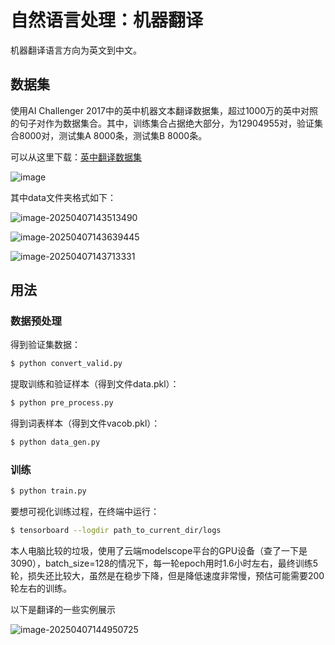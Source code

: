 # 自然语言处理：机器翻译

机器翻译语言方向为英文到中文。

## 数据集

使用AI Challenger 2017中的英中机器文本翻译数据集，超过1000万的英中对照的句子对作为数据集合。其中，训练集合占据绝大部分，为12904955对，验证集合8000对，测试集A 8000条，测试集B 8000条。

可以从这里下载：[英中翻译数据集](https://challenger.ai/datasets/translation)

![image](https://github.com/foamliu/Transformer/raw/master/images/dataset.png)

其中data文件夹格式如下：

![image-20250407143513490](C:\Users\Administrator\AppData\Roaming\Typora\typora-user-images\image-20250407143513490.png)

![image-20250407143639445](C:\Users\Administrator\AppData\Roaming\Typora\typora-user-images\image-20250407143639445.png)

![image-20250407143713331](C:\Users\Administrator\AppData\Roaming\Typora\typora-user-images\image-20250407143713331.png)

## 用法

### 数据预处理

得到验证集数据：

```bash
$ python convert_valid.py
```

提取训练和验证样本（得到文件data.pkl）：
```bash
$ python pre_process.py
```

得到词表样本（得到文件vacob.pkl）：

```bash
$ python data_gen.py
```

### 训练

```bash
$ python train.py
```

要想可视化训练过程，在终端中运行：
```bash
$ tensorboard --logdir path_to_current_dir/logs
```

本人电脑比较的垃圾，使用了云端modelscope平台的GPU设备（查了一下是3090），batch_size=128的情况下，每一轮epoch用时1.6小时左右，最终训练5轮，损失还比较大，虽然是在稳步下降，但是降低速度非常慢，预估可能需要200轮左右的训练。

以下是翻译的一些实例展示

![image-20250407144950725](C:\Users\Administrator\AppData\Roaming\Typora\typora-user-images\image-20250407144950725.png)



